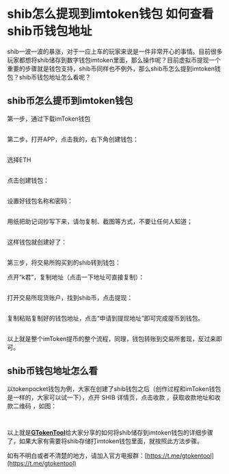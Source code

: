 # shib怎么提现到imtoken钱包 如何查看shib币钱包地址

shib一波一波的暴涨，对于一应上车的玩家来说是一件非常开心的事情。目前很多玩家都想将shib储存到数字钱包imtoken里面，那么操作呢？目前虚拟币提现一个重要的步骤就是钱包支持，shib币同样也不例外，那么shib币怎么提到imtoken钱包？shib币钱包地址怎么看呢？

## shib币怎么提币到imtoken钱包

第一步，通过下载imToken钱包

<figure><img src="../.gitbook/assets/2021051314075948.jpg" alt=""><figcaption></figcaption></figure>

第二步，打开APP，点击我的，右下角创建钱包：

<figure><img src="../.gitbook/assets/2021051314075948 (1).jpg" alt=""><figcaption></figcaption></figure>

选择ETH

<figure><img src="../.gitbook/assets/2021051314075948 (2).jpg" alt=""><figcaption></figcaption></figure>

点击创建钱包：

<figure><img src="../.gitbook/assets/2021051314075948 (3).jpg" alt=""><figcaption></figcaption></figure>

设置好钱包名称和密码：

<figure><img src="../.gitbook/assets/2021051314075948 (4).jpg" alt=""><figcaption></figcaption></figure>

用纸把助记词抄写下来，请勿复制、截图等方式，不要让任何人知道；

<figure><img src="../.gitbook/assets/2021051314075948 (5).jpg" alt=""><figcaption></figcaption></figure>

这样钱包就创建好了：

<figure><img src="../.gitbook/assets/2021051314075948 (6).jpg" alt=""><figcaption></figcaption></figure>

第三步，将交易所购买到的shib转到钱包：

点开“k君”，复制地址（点击一下地址可直接复制）：

<figure><img src="../.gitbook/assets/2021051314075948 (7).jpg" alt=""><figcaption></figcaption></figure>

打开交易所现货账户，找到shib币，点击提现：

<figure><img src="../.gitbook/assets/2021051314075948 (8).jpg" alt=""><figcaption></figcaption></figure>

复制粘贴复制好的钱包地址，点击“申请到提现地址”即可完成提币到钱包。

<figure><img src="../.gitbook/assets/2021051314075948 (9).jpg" alt=""><figcaption></figcaption></figure>

以上就是整个imToken提币的整个流程，同理，钱包转账到交易所套现，反过来即可。

## shib币钱包地址怎么看

以tokenpocket钱包为例，大家在创建了shib钱包之后（创作过程和imToken钱包是一样的，大家可以试一下），点开 SHIB 详情页，点击收款 ，获取收款地址和收款二维码 ，如图：

<figure><img src="../.gitbook/assets/2021051314075948 (10).jpg" alt=""><figcaption></figcaption></figure>

<figure><img src="../.gitbook/assets/2021051314075948 (11).jpg" alt=""><figcaption></figcaption></figure>

以上就是[**GTokenTool**](https://www.gtokentool.com)给大家分享的如何将shib储存到imtoken钱包的详细步骤了，如果大家有需要将shib存储打imtoken钱包里面，就按照此方法步骤。

如有不明白或者不清楚的地方，请加入官方电报群：[https://t.me/gtokentool](https://t.me/gtokentool)
